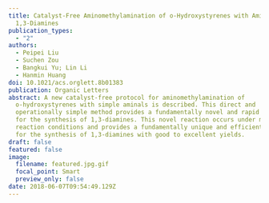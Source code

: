 ```yaml
---
title: Catalyst-Free Aminomethylamination of o‑Hydroxystyrenes with Aminals to
  1,3-Diamines
publication_types:
  - "2"
authors:
  - Peipei Liu
  - Suchen Zou
  - Bangkui Yu; Lin Li
  - Hanmin Huang
doi: 10.1021/acs.orglett.8b01383
publication: Organic Letters
abstract: A new catalyst-free protocol for aminomethylamination of
  o-hydroxystyrenes with simple aminals is described. This direct and
  operationally simple method provides a fundamentally novel and rapid approach
  for the synthesis of 1,3-diamines. This novel reaction occurs under mild
  reaction conditions and provides a fundamentally unique and efficient strategy
  for the synthesis of 1,3-diamines with good to excellent yields.
draft: false
featured: false
image:
  filename: featured.jpg.gif
  focal_point: Smart
  preview_only: false
date: 2018-06-07T09:54:49.129Z
---
```


